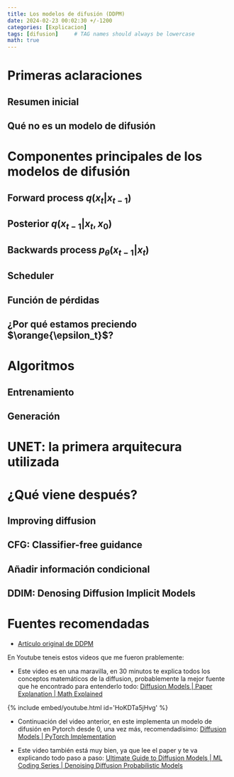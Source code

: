 ```yaml
---
title: Los modelos de difusión (DDPM)
date: 2024-02-23 00:02:30 +/-1200
categories: [Explicacion]
tags: [difusion]     # TAG names should always be lowercase
math: true
---
```



# Primeras aclaraciones

## Resumen inicial

## Qué no es un modelo de difusión

# Componentes principales de los modelos de difusión

## Forward process $q(x_t|x_{t-1})$

## Posterior $q(x_{t-1}|x_t, x_0)$

## Backwards process $p_{\theta}(x_{t-1}|x_t)$

## Scheduler

## Función de pérdidas

## ¿Por qué estamos preciendo $\orange{\epsilon_t}$?

# Algoritmos

## Entrenamiento

## Generación

# UNET: la primera arquitecura utilizada

# ¿Qué viene después?

## Improving diffusion

## CFG: Classifier-free guidance

## Añadir información condicional

## DDIM: Denosing Diffusion Implicit Models

# Fuentes recomendadas

- [Artículo original de DDPM](https://arxiv.org/pdf/2006.11239.pdf)

En Youtube teneis estos videos que me fueron prablemente:

- Este video es en una maravilla, en 30 minutos te explica todos los conceptos matemáticos de la diffusion, probablemente la mejor fuente que he encontrado para entenderlo todo: [Diffusion Models | Paper Explanation | Math Explained](https://www.youtube.com/watch?v=HoKDTa5jHvg)

{% include embed/youtube.html id='HoKDTa5jHvg' %}


- Continuación del video anterior, en este implementa un modelo de difusión en Pytorch desde 0, una vez más, recomendadísimo: [Diffusion Models | PyTorch Implementation](https://www.youtube.com/watch?v=TBCRlnwJtZU)

- Este video también está muy bien, ya que lee el paper y te va explicando todo paso a paso: [Ultimate Guide to Diffusion Models | ML Coding Series | Denoising Diffusion Probabilistic Models](https://www.youtube.com/watch?v=y7J6sSO1k50)